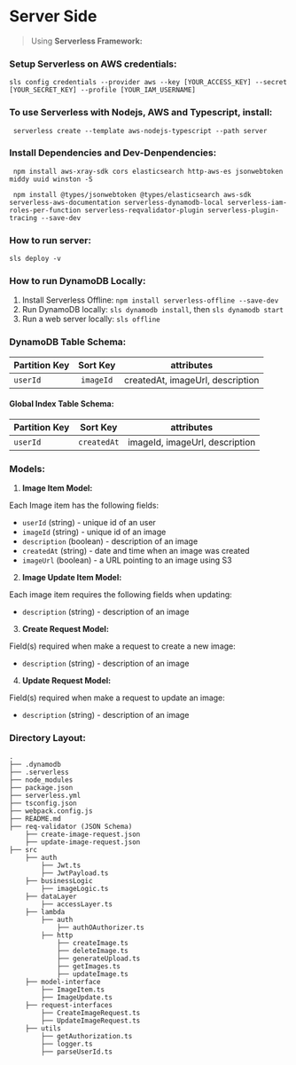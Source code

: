 # Server Side

> Using **Serverless Framework:**

### Setup Serverless on AWS credentials:
```sls config credentials --provider aws --key [YOUR_ACCESS_KEY] --secret [YOUR_SECRET_KEY] --profile [YOUR_IAM_USERNAME]```

### To use Serverless with Nodejs, AWS and Typescript, install: 
``` serverless create --template aws-nodejs-typescript --path server```

### Install Dependencies and Dev-Denpendencies: 
``` npm install aws-xray-sdk cors elasticsearch http-aws-es jsonwebtoken middy uuid winston -S```

``` npm install @types/jsonwebtoken @types/elasticsearch aws-sdk serverless-aws-documentation serverless-dynamodb-local serverless-iam-roles-per-function serverless-reqvalidator-plugin serverless-plugin-tracing --save-dev```

### How to run server:
```sls deploy -v```

### How to run DynamoDB Locally: 
1. Install Serverless Offline: ```npm install serverless-offline --save-dev```
2. Run DynamoDB locally: ```sls dynamodb install```, then ```sls dynamodb start```
3. Run a web server locally: ```sls offline```


### DynamoDB Table Schema: 

| Partition Key | Sort Key      | attributes
| ------------- | :-----------: | -------------------------------- |
| `userId`      | `imageId`     | createdAt, imageUrl, description |

#### **Global Index Table Schema:**


| Partition Key | Sort Key      | attributes
| ------------- | :-----------: | ------------------------------ |
|   `userId`    | `createdAt`   | imageId, imageUrl, description |

### Models: 

1. **Image Item Model:**

Each Image item has the following fields: 

* `userId` (string) - unique id of an user
* `imageId` (string) - unique id of an image
* `description` (boolean) - description of an image
* `createdAt` (string) - date and time when an image was created
* `imageUrl` (boolean) - a URL pointing to an image using S3

2. **Image Update Item Model:**

Each image item requires the following fields when updating: 

* `description` (string) - description of an image

3. **Create Request Model:**

Field(s) required when make a request to create a new image: 

* `description` (string) - description of an image

4. **Update Request Model:**

Field(s) required when make a request to update an image: 

* `description` (string) - description of an image


### Directory Layout: 
```
.
├── .dynamodb
├── .serverless
├── node_modules
├── package.json
├── serverless.yml
├── tsconfig.json
├── webpack.config.js
├── README.md
├── req-validator (JSON Schema)
    ├── create-image-request.json
    ├── update-image-request.json
├── src 
    ├── auth
        ├── Jwt.ts
        ├── JwtPayload.ts
    ├── businessLogic
        ├── imageLogic.ts
    ├── dataLayer
        ├── accessLayer.ts
    ├── lambda
        ├── auth
            ├── authOAuthorizer.ts
        ├── http
            ├── createImage.ts
            ├── deleteImage.ts
            ├── generateUpload.ts
            ├── getImages.ts
            ├── updateImage.ts
    ├── model-interface
        ├── ImageItem.ts
        ├── ImageUpdate.ts
    ├── request-interfaces
        ├── CreateImageRequest.ts
        ├── UpdateImageRequest.ts
    ├── utils
        ├── getAuthorization.ts
        ├── logger.ts
        ├── parseUserId.ts
        
``` 